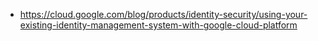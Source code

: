 - https://cloud.google.com/blog/products/identity-security/using-your-existing-identity-management-system-with-google-cloud-platform